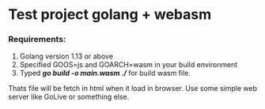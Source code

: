 Test project golang + webasm
===========================================
### Requirements: 
1. Golang version 1.13 or above 
2. Specified GOOS=js and GOARCH=wasm in your build environment
3. Typed ***go build -o main.wasm ./*** for build wasm file.

Thats file will be fetch in html when it load in browser.
Use some simple web server like GoLive or something else.
